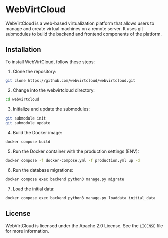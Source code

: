 # WebVirtCloud #

WebVirtCloud is a web-based virtualization platform that allows users to manage and create virtual machines on a remote server. It uses git submodules to build the backend and frontend components of the platform.

## Installation ##

To install WebVirtCloud, follow these steps:

1. Clone the repository:

```bash
git clone https://github.com/webvirtcloud/webvirtcloud.git
```

2. Change into the webvirtcloud directory:


```bash
cd webvirtcloud
```

3. Initialize and update the submodules:

```bash
git submodule init
git submodule update
```

4. Build the Docker image:
```bash
docker compose build
```

5. Run the Docker container with the production settings (ENV):
```bash
docker compose -f docker-compose.yml -f production.yml up -d
```

6. Run the database migrations:
```bash
docker compose exec backend python3 manage.py migrate
```

7. Load the initial data:
```bash
docker compose exec backend python3 manage.py loaddata initial_data
```

## License ##

WebVirtCloud is licensed under the Apache 2.0 License. See the `LICENSE` file for more information.
